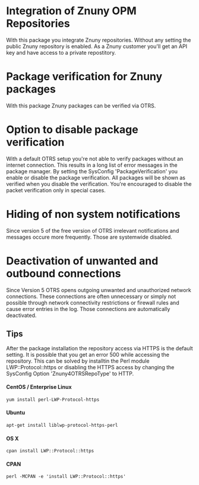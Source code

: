 # Integration of Znuny OPM Repositories

With this package you integrate Znuny repositories. Without any setting the public Znuny repository is enabled. As a Znuny customer you'll get an API key and have access to a private repostitory.


# Package verification for Znuny packages

With this package Znuny packages can be verified via OTRS.


# Option to disable package verification

With a default OTRS setup you're not able to verify packages without an internet connection. This results in a long list of error messages in the package manager. By setting the SysConfig 'PackageVerification' you enable or disable the package verification. All packages will be shown as verified when you disable the verification. You're encouraged  to disable the packet verification only in special cases.

# Hiding of non system notifications

Since version 5 of the free version of OTRS irrelevant notifications and messages occure more frequently. Those are systemwide disabled.

# Deactivation of unwanted and outbound connections

Since Version 5 OTRS opens outgoing unwanted and unauthorized network connections. These connections are often unnecessary or simply not possible through network connectivity restrictions or firewall rules and cause error entries in the log. Those connections are automatically deactivated.

## Tips
After the package installation the repository access via HTTPS is the default setting. It is possible that you get an error 500 while accessing the repository. This can be solved by installtin the Perl module LWP::Protocol::https or disabling the HTTPS access by changing the SysConfig Option 'Znuny4OTRSRepoType' to HTTP.

#### CentOS / Enterprise Linux
```
yum install perl-LWP-Protocol-https
```
#### Ubuntu
```
apt-get install liblwp-protocol-https-perl
```
#### OS X
```
cpan install LWP::Protocol::https
```
#### CPAN
```
perl -MCPAN -e 'install LWP::Protocol::https'
```

